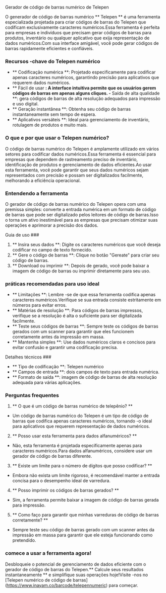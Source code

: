 Gerador de código de barras numérico de Telepen

O generador de código de barras numérico ** Telepen ** é uma ferramenta especializada projetada para criar códigos de barras do Telepen que codificam exclusivamente caracteres numéricos.Essa ferramenta é perfeita para empresas e indivíduos que precisam gerar códigos de barras para produtos, inventário ou qualquer aplicativo que exija representação de dados numéricos.Com sua interface amigável, você pode gerar códigos de barras rapidamente eficientes e confiáveis.

### Recursos -chave do Telepen numérico

- ** Codificação numérica **: Projetado especificamente para codificar apenas caracteres numéricos, garantindo precisão para aplicativos que requerem dados numéricos.
- ** Fácil de usar **: A interface intuitiva permite que os usuários gerem códigos de barras em apenas alguns cliques.
-** Saída de alta qualidade **: gera códigos de barras de alta resolução adequados para impressão e uso digital.
- ** Geração instantânea **: Obtenha seu código de barras instantaneamente sem tempo de espera.
- ** Aplicativos versáteis **: Ideal para gerenciamento de inventário, rotulagem de produtos e muito mais.

### O que e por que usar o Telepen numérico?

O código de barras numérico do Telepen é amplamente utilizado em vários setores para codificar dados numéricos.Essa ferramenta é essencial para empresas que dependem de rastreamento preciso de inventário, identificação de produtos e gerenciamento de dados eficientes.Ao usar esta ferramenta, você pode garantir que seus dados numéricos sejam representados com precisão e possam ser digitalizados facilmente, melhorando a eficiência operacional.

### Entendendo a ferramenta

O gerador de código de barras numérico do Telepen opera com uma premissa simples: converte a entrada numérica em um formato de código de barras que pode ser digitalizado pelos leitores de código de barras.Isso o torna um ativo inestimável para as empresas que precisam otimizar suas operações e aprimorar a precisão dos dados.

Guia de uso ###

1. ** Insira seus dados **: Digite os caracteres numéricos que você deseja codificar no campo de texto fornecido.
2. ** Gere o código de barras **: Clique no botão "Gereate" para criar seu código de barras.
3. ** Download ou imprimir **: Depois de gerado, você pode baixar a imagem de código de barras ou imprimir diretamente para seu uso.

### práticas recomendadas para uso ideal

- ** Limitações **: Lembre -se de que essa ferramenta codifica apenas caracteres numéricos.Verifique se sua entrada consiste estritamente em números para evitar erros.
- ** Matérias de resolução **: Para códigos de barras impressos, verifique se a resolução é alta o suficiente para ser digitalizada facilmente.
- ** Teste seus códigos de barras **: Sempre teste os códigos de barras gerados com um scanner para garantir que eles funcionem corretamente antes da impressão em massa.
- ** Mantenha simples **: Use dados numéricos claros e concisos para evitar confusão e garantir uma codificação precisa.

Detalhes técnicos ###

- ** Tipo de codificação **: Telepen numérico
- ** Campos de entrada **: dois campos de texto para entrada numérica.
- ** Formato de saída **: imagem de código de barras de alta resolução adequada para várias aplicações.

### Perguntas frequentes

1. ** O que é um código de barras numérico de telepênio? **
- Um código de barras numérico do Telepen é um tipo de código de barras que codifica apenas caracteres numéricos, tornando -o ideal para aplicativos que requerem representação de dados numéricos.

2. ** Posso usar esta ferramenta para dados alfanuméricos? **
- Não, esta ferramenta é projetada especificamente apenas para caracteres numéricos.Para dados alfanuméricos, considere usar um gerador de código de barras diferente.

3. ** Existe um limite para o número de dígitos que posso codificar? **
- Embora não exista um limite rigoroso, é recomendável manter a entrada concisa para o desempenho ideal de varredura.

4. ** Posso imprimir os códigos de barras gerados? **
- Sim, a ferramenta permite baixar a imagem de código de barras gerada para impressão.

5. ** Como faço para garantir que minhas varreduras de código de barras corretamente? **
- Sempre teste seu código de barras gerado com um scanner antes da impressão em massa para garantir que ele esteja funcionando como pretendido.

### comece a usar a ferramenta agora!

Desbloqueie o potencial de gerenciamento de dados eficiente com o gerador de código de barras do Telepen.** Calcule seus resultados instantaneamente ** e simplifique suas operações hoje!Visite -nos no [Telepen numérico de código de barras] (https://www.inayam.co/barcode/telepennumeric) para começar.